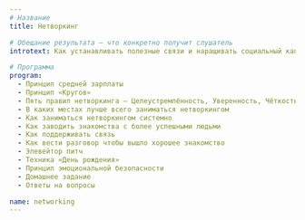 ```yaml
---
# Название
title: Нетворкинг

# Обещание результата — что конкретно получит слушатель
introtext: Как устанавливать полезные связи и наращивать социальный капитал

# Программа
program:
  - Принцип средней зарплаты
  - Принцип «Кругов»
  - Пять правил нетворкинга — Целеустремлённость, Уверенность, Чёткость, Вклад, Ответственность
  - В каких местах лучше всего заниматься нетворкингом
  - Как заниматься нетворкингом системно
  - Как заводить знакомства с более успешными людьми
  - Как поддерживать связь
  - Как вести разговор чтобы вышло хорошее знакомство
  - Элевейтор питч
  - Техника «День рождения»
  - Принцип эмоциональной безопасности
  - Домашнее задание
  - Ответы на вопросы

name: networking
---
```

